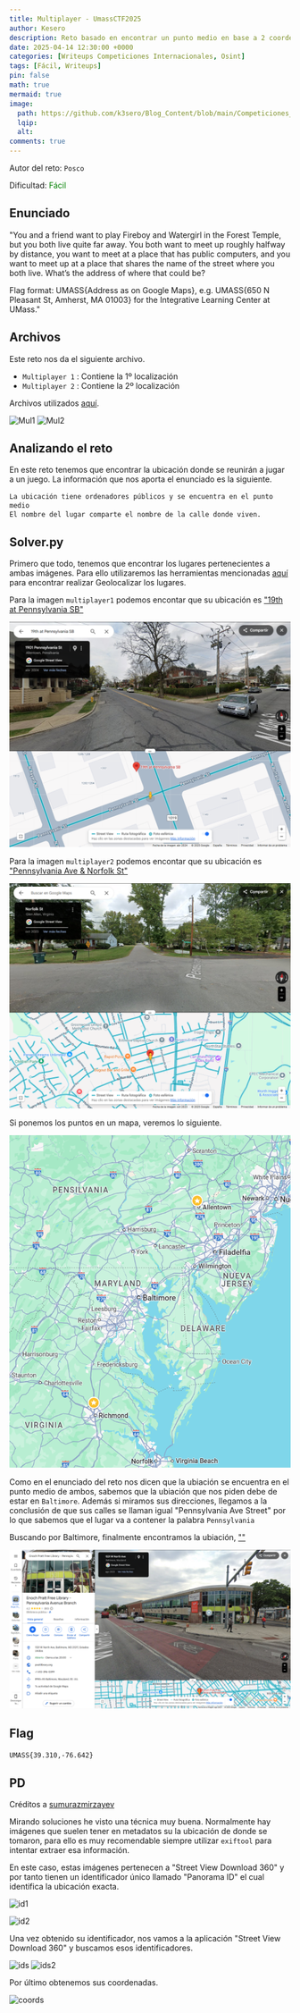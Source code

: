 ```yaml
---
title: Multiplayer - UmassCTF2025
author: Kesero
description: Reto basado en encontrar un punto medio en base a 2 coordenadas.
date: 2025-04-14 12:30:00 +0000
categories: [Writeups Competiciones Internacionales, Osint]
tags: [Fácil, Writeups]
pin: false
math: true
mermaid: true
image:
  path: https://github.com/k3sero/Blog_Content/blob/main/Competiciones_Internacionales_Writeups/2025/UmassCTF2025/Osint/Multiplayer/1.png?raw=true
  lqip: 
  alt: 
comments: true
---
```


Autor del reto: `Posco`

Dificultad: <font color=green>Fácil</font>

## Enunciado

"You and a friend want to play Fireboy and Watergirl in the Forest Temple, but you both live quite far away. You both want to meet up roughly halfway by distance, you want to meet at a place that has public computers, and you want to meet up at a place that shares the name of the street where you both live. What’s the address of where that could be?

Flag format: UMASS{Address as on Google Maps}, e.g. UMASS{650 N Pleasant St, Amherst, MA 01003} for the Integrative Learning Center at UMass."

## Archivos

Este reto nos da el siguiente archivo.

- `Multiplayer 1` : Contiene la 1º localización
- `Multiplayer 2` : Contiene la 2º localización

Archivos utilizados [aquí](https://github.com/k3sero/Blog_Content/tree/main/Competiciones_Internacionales_Writeups/2025/UmassCTF2025/Osint/Multiplayer).

![Mul1](https://github.com/k3sero/Blog_Content/blob/main/Competiciones_Internacionales_Writeups/2025/UmassCTF2025/Osint/Multiplayer/img/multiplayer1.jpeg?raw=true)
![Mul2](https://github.com/k3sero/Blog_Content/blob/main/Competiciones_Internacionales_Writeups/2025/UmassCTF2025/Osint/Multiplayer/img/multiplayer2.jpeg?raw=true)

## Analizando el reto

En este reto tenemos que encontrar la ubicación donde se reunirán a jugar a un juego.
La información que nos aporta el enunciado es la siguiente.

```
La ubicación tiene ordenadores públicos y se encuentra en el punto medio
El nombre del lugar comparte el nombre de la calle donde viven.
```

## Solver.py

Primero que todo, tenemos que encontrar los lugares pertenecientes a ambas imágenes. Para ello utilizaremos las herramientas mencionadas [aquí](https://k3sero.github.io/posts/Gunnar-Vacations-THCON2025/) para encontrar realizar Geolocalizar los lugares.

Para la imagen `multiplayer1` podemos encontar que su ubicación es ["19th at Pennsylvania SB"](https://www.google.com/maps/@40.6130276,-75.5048425,3a,81.2y,41.12h,83.17t/data=!3m7!1e1!3m5!1sUlfcq5EKgG2V9LRTbLxfnQ!2e0!6shttps:%2F%2Fstreetviewpixels-pa.googleapis.com%2Fv1%2Fthumbnail%3Fcb_client%3Dmaps_sv.tactile%26w%3D900%26h%3D600%26pitch%3D6.829999999999998%26panoid%3DUlfcq5EKgG2V9LRTbLxfnQ%26yaw%3D41.12!7i16384!8i8192?authuser=0&hl=es&entry=ttu&g_ep=EgoyMDI1MDQyMC4wIKXMDSoASAFQAw%3D%3D)

![ubi1](https://github.com/k3sero/Blog_Content/blob/main/Competiciones_Internacionales_Writeups/2025/UmassCTF2025/Osint/Multiplayer/img/ubi1.png?raw=true)

Para la imagen `multiplayer2` podemos encontar que su ubicación es ["Pennsylvania Ave & Norfolk St"](https://www.google.com/maps/@37.6496951,-77.4639334,3a,75y,352.11h,86.41t/data=!3m7!1e1!3m5!1slmKLvrETVqPuVByjzdpsBw!2e0!6shttps:%2F%2Fstreetviewpixels-pa.googleapis.com%2Fv1%2Fthumbnail%3Fcb_client%3Dmaps_sv.tactile%26w%3D900%26h%3D600%26pitch%3D3.5900000000000034%26panoid%3DlmKLvrETVqPuVByjzdpsBw%26yaw%3D352.11!7i16384!8i8192?hl=es&entry=ttu&g_ep=EgoyMDI1MDQyMC4wIKXMDSoASAFQAw%3D%3D)

![ubi2](https://github.com/k3sero/Blog_Content/blob/main/Competiciones_Internacionales_Writeups/2025/UmassCTF2025/Osint/Multiplayer/img/ubi2.png?raw=true)

Si ponemos los puntos en un mapa, veremos lo siguiente.

![mid](https://github.com/k3sero/Blog_Content/blob/main/Competiciones_Internacionales_Writeups/2025/UmassCTF2025/Osint/Multiplayer/img/ubi_media.png?raw=true)

Como en el enunciado del reto nos dicen que la ubiación se encuentra en el punto medio de ambos, sabemos que la ubiación que nos piden debe de estar en `Baltimore`. Además si miramos sus direcciones, llegamos a la conclusión de que sus calles se llaman igual "Pennsylvania Ave Street" por lo que sabemos que el lugar va a contener la palabra `Pennsylvania`

Buscando por Baltimore, finalmente encontramos la ubiación, [""]()

![ubi_final](https://github.com/k3sero/Blog_Content/blob/main/Competiciones_Internacionales_Writeups/2025/UmassCTF2025/Osint/Multiplayer/img/ubi_final.png?raw=true)


## Flag

`UMASS{39.310,-76.642}`

## PD

Créditos a [sumurazmirzayev](https://medium.com/@sumurazmirzayev/multiplayer-umassctf-2025-osint-3638afb867f8)

Mirando soluciones he visto una técnica muy buena. Normalmente hay imágenes que suelen tener en metadatos su la ubicación de donde se tomaron, para ello es muy recomendable siempre utilizar `exiftool` para intentar extraer esa información.

En este caso, estas imágenes pertenecen a "Street View Download 360" y por tanto tienen un identificador único llamado "Panorama ID" el cual identifica la ubicación exacta.

![id1](https://miro.medium.com/v2/resize:fit:1400/format:webp/1*tldE0krcUZbDdjED_UVvNg.png)

![id2](https://miro.medium.com/v2/resize:fit:1400/format:webp/1*JRDrKniQweKuSk4IeGjiGg.png)

Una vez obtenido su identificador, nos vamos a la aplicación "Street View Download 360" y buscamos esos identificadores.

![ids](https://miro.medium.com/v2/resize:fit:1400/format:webp/1*_UgaTf85IT1kn6-Ag5Y7og.png)
![ids2](https://miro.medium.com/v2/resize:fit:1400/format:webp/1*E2isPK3Gvl2ICTq7RhRzNg.png)

Por último obtenemos sus coordenadas.

![coords](https://miro.medium.com/v2/resize:fit:1400/format:webp/1*4e5Ba04i8iTDiGoUEEgGDA.png)